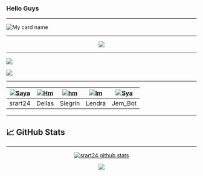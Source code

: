 ###        Hello Guys

--------

![My card name](https://cardivo.vercel.app/api?name=srart24&description=Hi,%20selamat%20datang%20di%20github%20srart24%20&image=https://github.com/srart24.png?v=4&backgroundColor=%23ecf0f1&instagram=srart24&github=srart24&pattern=leaf&colorPattern=%23eaeaea)

---------

<p align="center">
  </a>
  <img src="https://komarev.com/ghpvc/?username=srart24&label=View&style=flat-square&color=blue" />
</p>

---------

<a href="https://github.com/srart24/Botzcx"><img src="https://img.shields.io/badge/《 BOT WhatsApp 》-000000?style=for-the-badge&logo=github&logoColor=white"></a>

<a href="https://api-srart24.my.id"><img src="https://img.shields.io/badge/《 REST API 》-000000?style=for-the-badge&logo=chrome&logoColor=white"></a>



---------

| [![Saya](https://github.com/srart24.png?size=100)](https://github.com/srart24) | [![Hm](https://github.com/itsmedell.png?size=100)](https://github.com/itsmedell) | [![hm](https://github.com/siegrin.png?size=100)](https://github.com/siegrin) | [![lm](https://github.com/lendradxx.png?size=100)](https://github.com/lendradxx) | [![Sya](https://github.com/Jem-Bot.png?size=100)](https://github.com/Jem-Bot) |
|------|------|------|------|------|
| srart24 | Dellas | Siegrin | Lendra | Jem_Bot | 

---------


## &#x1f4c8; GitHub Stats

---------

<p align="center">
<a href="https://github.com/srart24">
  <img align="center" src="https://github-readme-stats.anuraghazra1.vercel.app/api?username=srart24&show_icons=true&include_all_commits=true&theme=material-palenight" alt="srart24 github stats" />
</a>
</p>
  
  <p align="center">
<a href="https://github.com/srart24">
  <!-- Change the `github-readme-stats.anuraghazra1.vercel.app` to `github-readme-stats.vercel.app`  -->
  <img align="center" src="https://github-readme-stats.anuraghazra1.vercel.app/api/top-langs/?username=srart24&layout=compact&theme=material-palenight" /
  </p>
